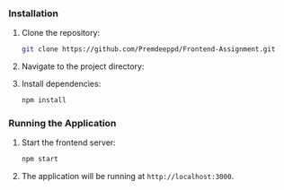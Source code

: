 ### Installation

1. Clone the repository:

   ```bash
   git clone https://github.com/Premdeeppd/Frontend-Assignment.git
   ```

2. Navigate to the project directory:

3. Install dependencies:

   ```bash
   npm install
   ```

### Running the Application

1. Start the frontend server:

   ```bash
   npm start
   ```

2. The application will be running at `http://localhost:3000`.
